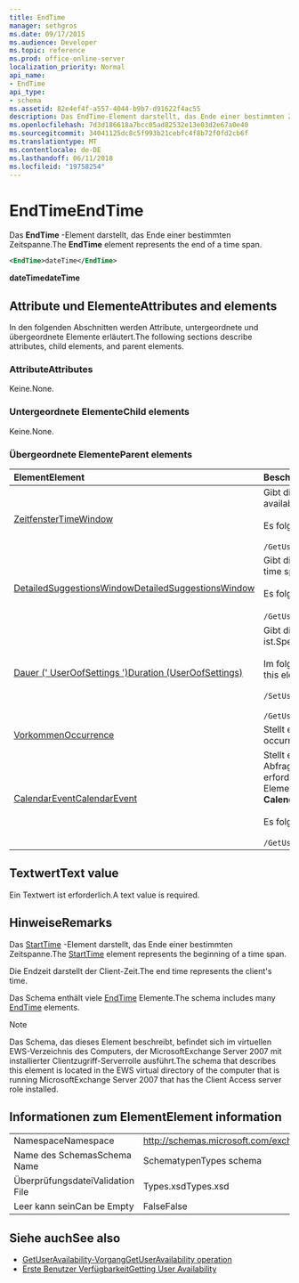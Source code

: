 ```yaml
---
title: EndTime
manager: sethgros
ms.date: 09/17/2015
ms.audience: Developer
ms.topic: reference
ms.prod: office-online-server
localization_priority: Normal
api_name:
- EndTime
api_type:
- schema
ms.assetid: 82e4ef4f-a557-4044-b9b7-d91622f4ac55
description: Das EndTime-Element darstellt, das Ende einer bestimmten Zeitspanne.
ms.openlocfilehash: 7d3d186618a7bcc05ad82532e13e03d2e67a0e40
ms.sourcegitcommit: 34041125dc8c5f993b21cebfc4f8b72f0fd2cb6f
ms.translationtype: MT
ms.contentlocale: de-DE
ms.lasthandoff: 06/11/2018
ms.locfileid: "19758254"
---
```

# <a name="endtime"></a><span data-ttu-id="e6a2a-103">EndTime</span><span class="sxs-lookup"><span data-stu-id="e6a2a-103">EndTime</span></span>

<span data-ttu-id="e6a2a-104">Das **EndTime** -Element darstellt, das Ende einer bestimmten Zeitspanne.</span><span class="sxs-lookup"><span data-stu-id="e6a2a-104">The **EndTime** element represents the end of a time span.</span></span> 
  
```xml
<EndTime>dateTime</EndTime>
```

 <span data-ttu-id="e6a2a-105">**dateTime**</span><span class="sxs-lookup"><span data-stu-id="e6a2a-105">**dateTime**</span></span>
## <a name="attributes-and-elements"></a><span data-ttu-id="e6a2a-106">Attribute und Elemente</span><span class="sxs-lookup"><span data-stu-id="e6a2a-106">Attributes and elements</span></span>

<span data-ttu-id="e6a2a-107">In den folgenden Abschnitten werden Attribute, untergeordnete und übergeordnete Elemente erläutert.</span><span class="sxs-lookup"><span data-stu-id="e6a2a-107">The following sections describe attributes, child elements, and parent elements.</span></span>
  
### <a name="attributes"></a><span data-ttu-id="e6a2a-108">Attribute</span><span class="sxs-lookup"><span data-stu-id="e6a2a-108">Attributes</span></span>

<span data-ttu-id="e6a2a-109">Keine.</span><span class="sxs-lookup"><span data-stu-id="e6a2a-109">None.</span></span>
  
### <a name="child-elements"></a><span data-ttu-id="e6a2a-110">Untergeordnete Elemente</span><span class="sxs-lookup"><span data-stu-id="e6a2a-110">Child elements</span></span>

<span data-ttu-id="e6a2a-111">Keine.</span><span class="sxs-lookup"><span data-stu-id="e6a2a-111">None.</span></span>
  
### <a name="parent-elements"></a><span data-ttu-id="e6a2a-112">Übergeordnete Elemente</span><span class="sxs-lookup"><span data-stu-id="e6a2a-112">Parent elements</span></span>

|<span data-ttu-id="e6a2a-113">**Element**</span><span class="sxs-lookup"><span data-stu-id="e6a2a-113">**Element**</span></span>|<span data-ttu-id="e6a2a-114">**Beschreibung**</span><span class="sxs-lookup"><span data-stu-id="e6a2a-114">**Description**</span></span>|
|:-----|:-----|
|[<span data-ttu-id="e6a2a-115">Zeitfenster</span><span class="sxs-lookup"><span data-stu-id="e6a2a-115">TimeWindow</span></span>](timewindow.md) <br/> |<span data-ttu-id="e6a2a-116">Gibt die Zeitspanne für die Verfügbarkeit Benutzerinformationen abgefragt.</span><span class="sxs-lookup"><span data-stu-id="e6a2a-116">Identifies the time span queried for the user availability information.</span></span><br/><br/> <span data-ttu-id="e6a2a-117">Es folgt der XPath-Ausdruck, der dieses Element:</span><span class="sxs-lookup"><span data-stu-id="e6a2a-117">The following is the XPath expression to this element:</span></span><br/><br/>  `/GetUserAvailabilityRequest/FreeBusyViewOptions/TimeWindow` <br/> |
|[<span data-ttu-id="e6a2a-118">DetailedSuggestionsWindow</span><span class="sxs-lookup"><span data-stu-id="e6a2a-118">DetailedSuggestionsWindow</span></span>](detailedsuggestionswindow.md) <br/> |<span data-ttu-id="e6a2a-119">Gibt die Zeitspanne, die ausführliche Informationen zum vorgeschlagenen Besprechungszeiten abgefragt wird.</span><span class="sxs-lookup"><span data-stu-id="e6a2a-119">Identifies the time span that is queried for detailed information about suggested meeting times.</span></span><br/><br/> <span data-ttu-id="e6a2a-120">Es folgt der XPath-Ausdruck, der dieses Element:</span><span class="sxs-lookup"><span data-stu-id="e6a2a-120">The following is the XPath expression to this element:</span></span><br/><br/>  <span data-ttu-id="e6a2a-121">`/GetUserAvailabilityRequest/SuggestionViewOptions/DetailedSuggestionsWindow`.</span><span class="sxs-lookup"><span data-stu-id="e6a2a-121"></span></span>  <br/> |
|[<span data-ttu-id="e6a2a-122">Dauer (' UserOofSettings ')</span><span class="sxs-lookup"><span data-stu-id="e6a2a-122">Duration (UserOofSettings)</span></span>](duration-useroofsettings.md) <br/> | <span data-ttu-id="e6a2a-123">Gibt die Dauer, für die der Status von Office (OOF) aktiviert ist, wenn das Element [OofState](oofstate.md) auf **Geplante Tasks**festgelegt ist.</span><span class="sxs-lookup"><span data-stu-id="e6a2a-123">Specifies the duration for which the Out of Office (OOF) status is enabled if the [OofState](oofstate.md) element is set to **Scheduled**.</span></span>  <br/><br/>  <span data-ttu-id="e6a2a-124">Im folgenden sind die möglichen XPath-Ausdrücke auf dieses Element:</span><span class="sxs-lookup"><span data-stu-id="e6a2a-124">The following are the possible XPath expressions to this element:</span></span><br/><br/>  `/SetUserOofSettingsRequest/UserOofSettings/Duration` <br/><br/>  `/GetUserOofSettingsResponse/OofSettings/Duration` <br/> |
|[<span data-ttu-id="e6a2a-125">Vorkommen</span><span class="sxs-lookup"><span data-stu-id="e6a2a-125">Occurrence</span></span>](occurrence.md) <br/> |<span data-ttu-id="e6a2a-126">Stellt ein einzelnes geändertes Vorkommen des ein wiederkehrendes Kalenderelement.</span><span class="sxs-lookup"><span data-stu-id="e6a2a-126">Represents a single modified occurrence of a recurring calendar item.</span></span>  <br/> |
|[<span data-ttu-id="e6a2a-127">CalendarEvent</span><span class="sxs-lookup"><span data-stu-id="e6a2a-127">CalendarEvent</span></span>](calendarevent.md) <br/> |<span data-ttu-id="e6a2a-128">Stellt eine einzelne Kalender Element vorkommen.</span><span class="sxs-lookup"><span data-stu-id="e6a2a-128">Represents a unique calendar item occurrence.</span></span> <span data-ttu-id="e6a2a-129">Dies ist für Verfügbarkeit Abfragen verwendet.</span><span class="sxs-lookup"><span data-stu-id="e6a2a-129">This is used for Availability inquiries.</span></span> <span data-ttu-id="e6a2a-130">Das **EndTime** -Element ist im **CalendarEvent** -Element erforderlich.</span><span class="sxs-lookup"><span data-stu-id="e6a2a-130">The **EndTime** element is required in the **CalendarEvent** element.</span></span> <span data-ttu-id="e6a2a-131">Das **EndTime** -Element im **CalendarEvent** -Element ist für den Typ **CalendarEvent** eindeutig.</span><span class="sxs-lookup"><span data-stu-id="e6a2a-131">The **EndTime** element in the **CalendarEvent** element is unique to the **CalendarEvent** type.</span></span><br/><br/> <span data-ttu-id="e6a2a-132">Es folgt der XPath-Ausdruck, der dieses Element:</span><span class="sxs-lookup"><span data-stu-id="e6a2a-132">The following is the XPath expression to this element:</span></span><br/><br/>  `/GetUserAvailabilityResponse/FreeBusyResponseArray/FreeBusyResponse/FreeBusyView/CalendarEventArray/CalendarEvent[i]` <br/> |
   
## <a name="text-value"></a><span data-ttu-id="e6a2a-133">Textwert</span><span class="sxs-lookup"><span data-stu-id="e6a2a-133">Text value</span></span>

<span data-ttu-id="e6a2a-134">Ein Textwert ist erforderlich.</span><span class="sxs-lookup"><span data-stu-id="e6a2a-134">A text value is required.</span></span>
  
## <a name="remarks"></a><span data-ttu-id="e6a2a-135">Hinweise</span><span class="sxs-lookup"><span data-stu-id="e6a2a-135">Remarks</span></span>

<span data-ttu-id="e6a2a-136">Das [StartTime](starttime.md) -Element darstellt, das Ende einer bestimmten Zeitspanne.</span><span class="sxs-lookup"><span data-stu-id="e6a2a-136">The [StartTime](starttime.md) element represents the beginning of a time span.</span></span> 
  
<span data-ttu-id="e6a2a-137">Die Endzeit darstellt der Client-Zeit.</span><span class="sxs-lookup"><span data-stu-id="e6a2a-137">The end time represents the client's time.</span></span>
  
<span data-ttu-id="e6a2a-138">Das Schema enthält viele [EndTime](endtime.md) Elemente.</span><span class="sxs-lookup"><span data-stu-id="e6a2a-138">The schema includes many [EndTime](endtime.md) elements.</span></span> 
  
> [!NOTE]
> <span data-ttu-id="e6a2a-139">Das Schema, das dieses Element beschreibt, befindet sich im virtuellen EWS-Verzeichnis des Computers, der MicrosoftExchange Server 2007 mit installierter Clientzugriff-Serverrolle ausführt.</span><span class="sxs-lookup"><span data-stu-id="e6a2a-139">The schema that describes this element is located in the EWS virtual directory of the computer that is running MicrosoftExchange Server 2007 that has the Client Access server role installed.</span></span> 
  
## <a name="element-information"></a><span data-ttu-id="e6a2a-140">Informationen zum Element</span><span class="sxs-lookup"><span data-stu-id="e6a2a-140">Element information</span></span>

|||
|:-----|:-----|
|<span data-ttu-id="e6a2a-141">Namespace</span><span class="sxs-lookup"><span data-stu-id="e6a2a-141">Namespace</span></span>  <br/> |http://schemas.microsoft.com/exchange/services/2006/types  <br/> |
|<span data-ttu-id="e6a2a-142">Name des Schemas</span><span class="sxs-lookup"><span data-stu-id="e6a2a-142">Schema Name</span></span>  <br/> |<span data-ttu-id="e6a2a-143">Schematypen</span><span class="sxs-lookup"><span data-stu-id="e6a2a-143">Types schema</span></span>  <br/> |
|<span data-ttu-id="e6a2a-144">Überprüfungsdatei</span><span class="sxs-lookup"><span data-stu-id="e6a2a-144">Validation File</span></span>  <br/> |<span data-ttu-id="e6a2a-145">Types.xsd</span><span class="sxs-lookup"><span data-stu-id="e6a2a-145">Types.xsd</span></span>  <br/> |
|<span data-ttu-id="e6a2a-146">Leer kann sein</span><span class="sxs-lookup"><span data-stu-id="e6a2a-146">Can be Empty</span></span>  <br/> |<span data-ttu-id="e6a2a-147">False</span><span class="sxs-lookup"><span data-stu-id="e6a2a-147">False</span></span>  <br/> |
   
## <a name="see-also"></a><span data-ttu-id="e6a2a-148">Siehe auch</span><span class="sxs-lookup"><span data-stu-id="e6a2a-148">See also</span></span>

- [<span data-ttu-id="e6a2a-149">GetUserAvailability-Vorgang</span><span class="sxs-lookup"><span data-stu-id="e6a2a-149">GetUserAvailability operation</span></span>](getuseravailability-operation.md)
- [<span data-ttu-id="e6a2a-150">Erste Benutzer Verfügbarkeit</span><span class="sxs-lookup"><span data-stu-id="e6a2a-150">Getting User Availability</span></span>](http://msdn.microsoft.com/library/d4133fcb-9b0f-4e6b-aadf-a389da83516a%28Office.15%29.aspx)

